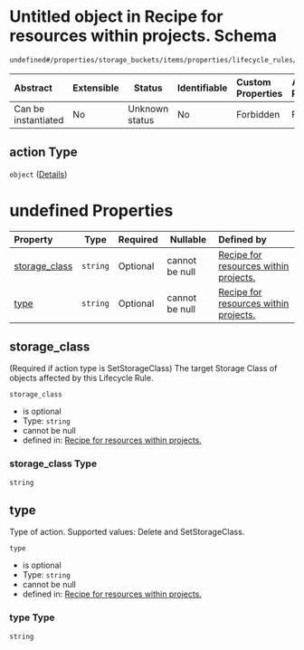 # Untitled object in Recipe for resources within projects. Schema

```txt
undefined#/properties/storage_buckets/items/properties/lifecycle_rules/items/properties/action
```




| Abstract            | Extensible | Status         | Identifiable | Custom Properties | Additional Properties | Access Restrictions | Defined In                                                                                                          |
| :------------------ | ---------- | -------------- | ------------ | :---------------- | --------------------- | ------------------- | ------------------------------------------------------------------------------------------------------------------- |
| Can be instantiated | No         | Unknown status | No           | Forbidden         | Forbidden             | none                | [resources.schema.json\*](../../../../../../../../../../tmp/182028425/resources.schema.json "open original schema") |

## action Type

`object` ([Details](resources-properties-storage_buckets-items-properties-lifecycle_rules-items-properties-action.md))

# undefined Properties

| Property                        | Type     | Required | Nullable       | Defined by                                                                                                                                                                                                                                                                                   |
| :------------------------------ | -------- | -------- | -------------- | :------------------------------------------------------------------------------------------------------------------------------------------------------------------------------------------------------------------------------------------------------------------------------------------- |
| [storage_class](#storage_class) | `string` | Optional | cannot be null | [Recipe for resources within projects.](resources-properties-storage_buckets-items-properties-lifecycle_rules-items-properties-action-properties-storage_class.md "undefined#/properties/storage_buckets/items/properties/lifecycle_rules/items/properties/action/properties/storage_class") |
| [type](#type)                   | `string` | Optional | cannot be null | [Recipe for resources within projects.](resources-properties-storage_buckets-items-properties-lifecycle_rules-items-properties-action-properties-type.md "undefined#/properties/storage_buckets/items/properties/lifecycle_rules/items/properties/action/properties/type")                   |

## storage_class

(Required if action type is SetStorageClass) The target Storage Class of objects affected by this Lifecycle Rule.


`storage_class`

-   is optional
-   Type: `string`
-   cannot be null
-   defined in: [Recipe for resources within projects.](resources-properties-storage_buckets-items-properties-lifecycle_rules-items-properties-action-properties-storage_class.md "undefined#/properties/storage_buckets/items/properties/lifecycle_rules/items/properties/action/properties/storage_class")

### storage_class Type

`string`

## type

Type of action. Supported values: Delete and SetStorageClass.


`type`

-   is optional
-   Type: `string`
-   cannot be null
-   defined in: [Recipe for resources within projects.](resources-properties-storage_buckets-items-properties-lifecycle_rules-items-properties-action-properties-type.md "undefined#/properties/storage_buckets/items/properties/lifecycle_rules/items/properties/action/properties/type")

### type Type

`string`
